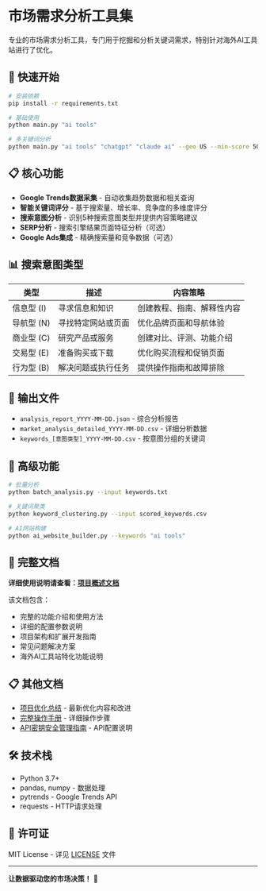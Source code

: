 # 市场需求分析工具集

专业的市场需求分析工具，专门用于挖掘和分析关键词需求，特别针对海外AI工具站进行了优化。

## 🚀 快速开始

```bash
# 安装依赖
pip install -r requirements.txt

# 基础使用
python main.py "ai tools"

# 多关键词分析
python main.py "ai tools" "chatgpt" "claude ai" --geo US --min-score 50
```

## 📋 核心功能

- **Google Trends数据采集** - 自动收集趋势数据和相关查询
- **智能关键词评分** - 基于搜索量、增长率、竞争度的多维度评分
- **搜索意图分析** - 识别5种搜索意图类型并提供内容策略建议
- **SERP分析** - 搜索引擎结果页面特征分析（可选）
- **Google Ads集成** - 精确搜索量和竞争数据（可选）

## 📊 搜索意图类型

| 类型 | 描述 | 内容策略 |
|------|------|----------|
| 信息型 (I) | 寻求信息和知识 | 创建教程、指南、解释性内容 |
| 导航型 (N) | 寻找特定网站或页面 | 优化品牌页面和导航体验 |
| 商业型 (C) | 研究产品或服务 | 创建对比、评测、功能介绍 |
| 交易型 (E) | 准备购买或下载 | 优化购买流程和促销页面 |
| 行为型 (B) | 解决问题或执行任务 | 提供操作指南和故障排除 |

## 📁 输出文件

- `analysis_report_YYYY-MM-DD.json` - 综合分析报告
- `market_analysis_detailed_YYYY-MM-DD.csv` - 详细分析数据
- `keywords_[意图类型]_YYYY-MM-DD.csv` - 按意图分组的关键词

## 🔧 高级功能

```bash
# 批量分析
python batch_analysis.py --input keywords.txt

# 关键词聚类
python keyword_clustering.py --input scored_keywords.csv

# AI网站构建
python ai_website_builder.py --keywords "ai tools"
```

## 📖 完整文档

**详细使用说明请查看：[项目概述文档](docs/项目概述.md)**

该文档包含：
- 完整的功能介绍和使用方法
- 详细的配置参数说明
- 项目架构和扩展开发指南
- 常见问题解决方案
- 海外AI工具站特化功能说明

## 📋 其他文档

- [项目优化总结](docs/项目优化总结.md) - 最新优化内容和改进
- [完整操作手册](docs/完整操作手册.md) - 详细操作步骤
- [API密钥安全管理指南](docs/API密钥安全管理指南.md) - API配置说明

## 🛠️ 技术栈

- Python 3.7+
- pandas, numpy - 数据处理
- pytrends - Google Trends API
- requests - HTTP请求处理

## 📄 许可证

MIT License - 详见 [LICENSE](LICENSE) 文件

---

**让数据驱动您的市场决策！** 🎯
